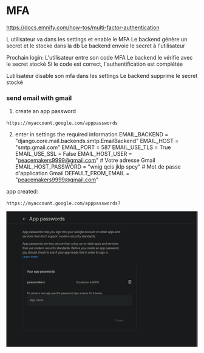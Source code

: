 # MFA
https://docs.emnify.com/how-tos/multi-factor-authentication

L utilisateur va dans les settings et enable le MFA
Le backend génère un secret et le stocke dans la db
Le backend envoie le secret à l'utilisateur

Prochain login: 
L'utilisateur entre son code MFA
Le backend le vérifie avec le secret stocké
Si le code est correct, l'authentification est complétée

Lutilisateur disable son mfa dans les settings
Le backend supprime le secret stocké

### send email with gmail

1. create an app password
```
https://myaccount.google.com/apppasswords
```

2. enter in settings the required information
EMAIL_BACKEND = "django.core.mail.backends.smtp.EmailBackend"
EMAIL_HOST = "smtp.gmail.com"
EMAIL_PORT = 587
EMAIL_USE_TLS = True
EMAIL_USE_SSL = False
EMAIL_HOST_USER = "peacemakers9999@gmail.com"  # Votre adresse Gmail
EMAIL_HOST_PASSWORD = "wnig qcis jklp spcy"  # Mot de passe d'application Gmail
DEFAULT_FROM_EMAIL = "peacemakers9999@gmail.com"

app created: 
```
https://myaccount.google.com/apppasswords?
```
![alt text](image.png)